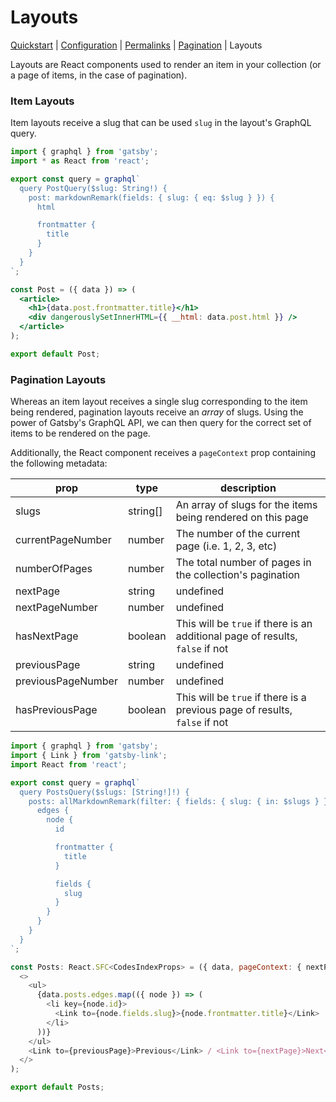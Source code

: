# Layouts

[Quickstart](./quickstart.md) | [Configuration](./configuration.md) | [Permalinks](./permalinks.md) | [Pagination](./pagination.md) | Layouts

Layouts are React components used to render an item in your collection (or a page of items, in the case of pagination).

### Item Layouts

Item layouts receive a slug that can be used `slug` in the layout's GraphQL query.

```jsx
import { graphql } from 'gatsby';
import * as React from 'react';

export const query = graphql`
  query PostQuery($slug: String!) {
    post: markdownRemark(fields: { slug: { eq: $slug } }) {
      html

      frontmatter {
        title
      }
    }
  }
`;

const Post = ({ data }) => (
  <article>
    <h1>{data.post.frontmatter.title}</h1>
    <div dangerouslySetInnerHTML={{ __html: data.post.html }} />
  </article>
);

export default Post;
```

### Pagination Layouts

Whereas an item layout receives a single slug corresponding to the item being rendered, pagination layouts receive an _array_ of slugs. Using the power of Gatsby's GraphQL API, we can then query for the correct set of items to be rendered on the page.

Additionally, the React component receives a `pageContext` prop containing the following metadata:

| prop               | type     | description                                                                   |
| ------------------ | -------- | ----------------------------------------------------------------------------- |
| slugs              | string[] | An array of slugs for the items being rendered on this page                   |
| currentPageNumber  | number   | The number of the current page (i.e. 1, 2, 3, etc)                            |
| numberOfPages      | number   | The total number of pages in the collection's pagination                      |
| nextPage           | string   | undefined                                                                     | A path to the next page of results, or `undefined` if this is the last page. This can be passed directly to Gatsby Link |
| nextPageNumber     | number   | undefined                                                                     | The number of the next page, or `undefined` if this is the last page |
| hasNextPage        | boolean  | This will be `true` if there is an additional page of results, `false` if not |
| previousPage       | string   | undefined                                                                     | A path to the previous page of results, or `undefined` if this is the first page. This can be passed directly to Gatsby Link |
| previousPageNumber | number   | undefined                                                                     | The number of the previous page, or `undefined` if this is the first page |
| hasPreviousPage    | boolean  | This will be `true` if there is a previous page of results, `false` if not    |

```js
import { graphql } from 'gatsby';
import { Link } from 'gatsby-link';
import React from 'react';

export const query = graphql`
  query PostsQuery($slugs: [String!]!) {
    posts: allMarkdownRemark(filter: { fields: { slug: { in: $slugs } } }) {
      edges {
        node {
          id

          frontmatter {
            title
          }

          fields {
            slug
          }
        }
      }
    }
  }
`;

const Posts: React.SFC<CodesIndexProps> = ({ data, pageContext: { nextPage, previousPage } }) => (
  <>
    <ul>
      {data.posts.edges.map(({ node }) => (
        <li key={node.id}>
          <Link to={node.fields.slug}>{node.frontmatter.title}</Link>
        </li>
      ))}
    </ul>
    <Link to={previousPage}>Previous</Link> / <Link to={nextPage}>Next</Link>
  </>
);

export default Posts;
```
